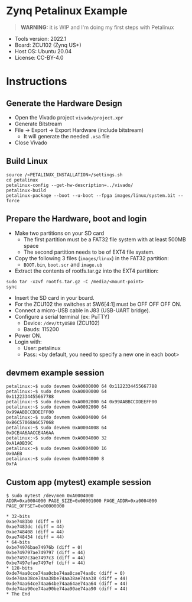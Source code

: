 # Zynq Petalinux Example

> **WARNING:** it is WIP and I'm doing my first steps with Petalinux

* Tools version: 2022.1
* Board: ZCU102 (Zynq US+)
* Host OS: Ubuntu 20.04
* License: CC-BY-4.0

# Instructions

## Generate the Hardware Design

* Open the Vivado project `vivado/project.xpr`
* Generate Bitstream
* File -> Export -> Export Hardware (include bitstream)
  * It will generate the needed `.xsa` file
* Close Vivado

## Build Linux

```
source /<PETALINUX_INSTALLATION>/settings.sh
cd petalinux
petalinux-config --get-hw-description=../vivado/
petalinux-build
petalinux-package --boot --u-boot --fpga images/linux/system.bit --force
```

## Prepare the Hardware, boot and login

* Make two partitions on your SD card
  * The first partition must be a FAT32 file system with at least 500MB space
  * The second partition needs to be of EXT4 file system.
* Copy the following 3 files (`images/linux`) in the FAT32 partition:
  * `BOOT.bin`, `boot.scr` and `image.ub`
* Extract the contents of rootfs.tar.gz into the EXT4 partition:
```
sudo tar -xzvf rootfs.tar.gz -C /media/<mount-point>
sync
```
* Insert the SD card in your board.
* For the ZCU102 the switches at SW6[4:1] must be OFF OFF OFF ON.
* Connect a micro-USB cable in J83 (USB-UART bridge).
* Configure a serial terminal (ex: PuTTY)
  * Device: `/dev/ttyUSB0` (ZCU102)
  * Bauds: 115200
* Power ON.
* Login with:
  * User: petalinux
  * Pass: <by default, you need to specify a new one in each boot>

## devmem example session

```
petalinux:~$ sudo devmem 0xA0000000 64 0x1122334455667788
petalinux:~$ sudo devmem 0xA0000000 64
0x1122334455667788
petalinux:~$ sudo devmem 0xA0002000 64 0x99AABBCCDDEEFF00
petalinux:~$ sudo devmem 0xA0002000 64
0x99AABBCCDDEEFF00
petalinux:~$ sudo devmem 0xA0004000 64
0xB6C57068A6C57068
petalinux:~$ sudo devmem 0xA0004008 64
0xDCE4A6AACCE4A6AA
petalinux:~$ sudo devmem 0xA0004000 32
0xA1A0B39C
petalinux:~$ sudo devmem 0xA0004000 16
0x0AEB
petalinux:~$ sudo devmem 0xA0004000 8
0xFA
```

## Custom app (mytest) example session

```
$ sudo mytest /dev/mem 0xA0004000
ADDR=0xa0004000 PAGE_SIZE=0x00001000 PAGE_ADDR=0xa0004000 PAGE_OFFSET=0x00000000

* 32-bits
0xae7483b0 (diff = 0)
0xae7483dc (diff = 44)
0xae748408 (diff = 44)
0xae748434 (diff = 44)
* 64-bits
0xbe74976bae74976b (diff = 0)
0xbe749797ae749797 (diff = 44)
0xbe7497c3ae7497c3 (diff = 44)
0xbe7497efae7497ef (diff = 44)
* 128-bits
0xde74aa0cce74aa0cbe74aa0cae74aa0c (diff = 0)
0xde74aa38ce74aa38be74aa38ae74aa38 (diff = 44)
0xde74aa64ce74aa64be74aa64ae74aa64 (diff = 44)
0xde74aa90ce74aa90be74aa90ae74aa90 (diff = 44)
* The End
```

